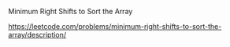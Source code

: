 Minimum Right Shifts to Sort the Array

https://leetcode.com/problems/minimum-right-shifts-to-sort-the-array/description/
